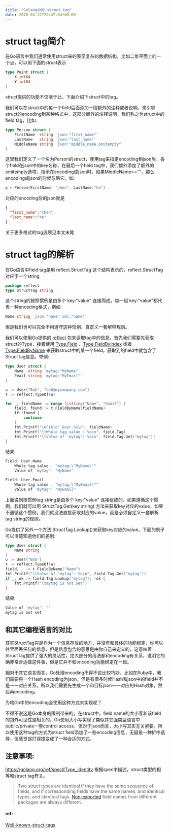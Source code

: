 ```yaml
---
title: "Golang中的 struct tag"
date: 2018-04-12T20:47:04+08:00
---
```


# struct tag简介

在Go语言中我们通常使用struct来的表示复杂的数据结构，比如二维平面上的一个点，可以用下面的struct表示

```go
type Point struct {
    X int64
    Y int64
}

```

struct提供的功能不仅限于此，下面介绍下struct中的tag。

我们可以在struct中的每一个field后面添加一段额外的注释或者说明，来引导struct的encoding到某种格式中，这部分额外的注释说明，我们称之为struct中的field tag，比如:

```go
type Person struct {
    FirstName  string `json:"first_name"`
    LastName   string `json:"last_name"`
    MiddleName string `json:"middle_name,omitempty"`
}

```

这里我们定义了一个名为Person的struct，使用tag来指定encoding到json后，各个field在json中的key名称，在最后一个field tag中，我们额外添加了额外的omitempty选项，指示在encoding成json时，如果MiddleName==""，那么encoding成json的时候忽略它。如:

```go
p = Person{FirstName: "chen", LastName:"he"}

```

对应的encoding后的json就是

```json
{
  "first_name":"chen",
  "last_name":"he"
}

```

关于更多格式的tag选项见本文末尾

# struct tag的解析

在Go语言中field tag是用 reflect.StructTag 这个结构表示的，reflect.StructTag对应于一个string

```go
package reflect
type StructTag string

```

这个string的按照惯例是由多个 key:"value" 连接而成，每一组 key:"value"都代表一种encoding格式，例如:

```go
Name string `json:"name" xml:"name"`

```

但是我们也可以完全不用遵守这种惯例，自定义一套解释规则。

我们可以使用Go提供的 [reflect](http://link.zhihu.com/?target=https%3A//golang.org/pkg/reflect/) 包来读取tag中的信息，首先我们需要先获取struct的Type，接着使用 [Type.Field](http://link.zhihu.com/?target=https%3A//golang.org/pkg/reflect/%23Value.Field) 、[Type.FieldByIndex](http://link.zhihu.com/?target=https%3A//golang.org/pkg/reflect/%23Value.FieldByIndex) 或者 [Type.FieldByName](http://link.zhihu.com/?target=https%3A//golang.org/pkg/reflect/%23Value.FieldByName) 来获取struct中的某一个field，获取到的field中就包含了StructTag信息。举例:

```go
type User struct {
    Name  string `mytag:"MyName"`
    Email string `mytag:"MyEmail"`
}

u := User{"Bob", "bob@mycompany.com"}
t := reflect.TypeOf(u)

for _, fieldName := range []string{"Name", "Email"} {
    field, found := t.FieldByName(fieldName)
    if !found {
        continue
    }
    fmt.Printf("\nField: User.%s\n", fieldName)
    fmt.Printf("\tWhole tag value : %q\n", field.Tag)
    fmt.Printf("\tValue of 'mytag': %q\n", field.Tag.Get("mytag"))
}

```

结果:

```go
Field: User.Name
    Whole tag value : "mytag:\"MyName\""
    Value of 'mytag': "MyName"

Field: User.Email
    Whole tag value : "mytag:\"MyEmail\""
    Value of 'mytag': "MyEmail"

```

上面说到按惯例tag string是由多个 key:"value" 连接组成的，如果遵循这个惯例，我们就可以用 StructTag.Get(key string) 方法来获取key对应的value，如果不遵循这个惯例，我们就没法直接获取对应的value，而是必须自定义一套解析tag string的规则。

Go提供了另外一个方法 StructTag.Lookup()来获取key对应的value，下面的例子可以清楚知道他们的差别:

```go
type User struct {
    Name string
}
u := User{"Bob"}
t := reflect.TypeOf(u)
field, _ := t.FieldByName("Name")
fmt.Printf("\tValue of 'mytag': %q\n", field.Tag.Get("mytag"))
if _, ok := field.Tag.Lookup("mytag"); !ok {
    fmt.Printf("\tmytag is not set")
}

```

结果:

```go
Value of 'mytag': ""
mytag is not set

```

## 和其它编程语言的对比

其实StructTag只是作为一个信息存放的地方，并没有和具体的功能绑定，你可以往里面丢任何的信息，但是信息包含的意思是由你自己来定义的，这意味着StructTag提供了强大的灵活性，绝大部分的用法都和encoding有关系，说明它的确非常合适做这件事，但是它并不和encoding功能绑定在一起。

相对于其它语言而言，Go处理encoding不得不说比较巧妙，比如在Ruby中，我们需要将一个Hash encoding为json，但是有很多时候Hash和json中的field并不是一一对应关系，所以我们需要先生成一个和目标json一一对应的Hash对象，然后再encoding。

为啥Go中的encoding会使用这种方式来实现呢？

不得不说这是Go本身的限制带来的，在struct中，field name的大小写和该field的包外可见性是相关的，Go使用大小写实现了类似其它强类型语言中public/private一套control access，但对于json而言，大小写其实无关紧要。所以使用这种tag的方式为struct field添加了一些encoding信息，无疑是一种折中选择，但感觉误打误撞变成了一种合适的方式。

## 注意事项:
https://golang.org/ref/spec#Type_identity 根据spec中描述，struct类型的相等和struct tag有关。

> Two struct types are identical if they have the same sequence of fields, and if corresponding fields have the same names, and identical types, and identical tags.  [Non-exported](https://golang.org/ref/spec#Exported_identifiers)  field names from different packages are always different.

#### ref:

[Well-known-struct-tags](https://github.com/golang/go/wiki/Well-known-struct-tags)
<!--stackedit_data:
eyJoaXN0b3J5IjpbMTU2NzAwMzI0OV19
-->